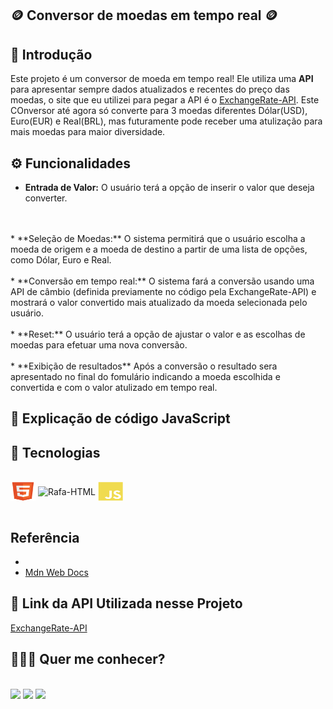 ## **🪙 Conversor de moedas em tempo real 🪙**
## **📖 Introdução**
Este projeto é um conversor de moeda em tempo real!
Ele utiliza uma **API** para apresentar sempre dados atualizados e recentes do preço das moedas, o site que eu utilizei para pegar a API é o [ExchangeRate-API](https://app.exchangerate-api.com). Este COnversor até agora só converte para 3 moedas diferentes Dólar(USD), Euro(EUR) e Real(BRL), mas futuramente pode receber uma atulização para mais moedas para maior diversidade.

## **⚙️ Funcionalidades**
* **Entrada de Valor:** 
O usuário terá a opção de inserir o valor que deseja converter.
<br>
<br>
* **Seleção de Moedas:** 
O sistema permitirá que o usuário escolha a moeda de origem e a moeda de destino a partir de uma lista de opções, como Dólar, Euro e Real.
<br>
<br>
* **Conversão em tempo real:**
 O sistema fará a conversão usando uma API de câmbio (definida previamente no código pela ExchangeRate-API) e mostrará o valor convertido mais atualizado da moeda selecionada pelo usuário.
<br>
<br>
* **Reset:**
O usuário terá a opção de ajustar o valor e as escolhas de moedas para efetuar uma nova conversão.
<br>
<br>
* **Exibição de resultados**
Após a conversão o resultado sera apresentado no final do fomulário indicando a moeda escolhida e convertida e com o valor atulizado em tempo real.


## **📖 Explicação de código JavaScript**

## **🔭 Tecnologias**
 
<div style="display: inline_block"><br>
   <img align="center" alt="Rafa-HTML" height="30" width="40" src="https://raw.githubusercontent.com/devicons/devicon/master/icons/html5/html5-original.svg">
   <img align="center" alt="Rafa-HTML" height="30" width="40" src="https://cdn.jsdelivr.net/gh/devicons/devicon@latest/icons/css3/css3-original.svg">
   <img align="center" alt="Rafa-Js" height="30" width="40" src="https://raw.githubusercontent.com/devicons/devicon/master/icons/javascript/javascript-plain.svg">
   
 
</div>

<br>
 
## Referência

* []()
* [Mdn Web Docs](https://developer.mozilla.org/pt-BR/)


##

## **📡 Link da API Utilizada nesse Projeto**

[ExchangeRate-API](https://app.exchangerate-api.com)

 
## **🙋🏻‍♀️ Quer me conhecer?**
 <br>
<div>
   <a href="https://instagram.com/emy_bonfimf" target="_blank"><img src="https://img.shields.io/badge/-Instagram-%23E4405F?style=for-the-badge&logo=instagram&logoColor=white" target="_blank"></a>
   <a href="https://www.linkedin.com/in/emilly-bonfim-7709b2303" target="_blank"><img src="https://img.shields.io/badge/-LinkedIn-%230077B5?style=for-the-badge&logo=linkedin&logoColor=white" target="_blank"></a>
    <a href = "mailto:emillykbonfim@gmail.com"><img src="https://img.shields.io/badge/-Gmail-%23333?style=for-the-badge&logo=gmail&logoColor=white" target="_blank"></a>
</div>

